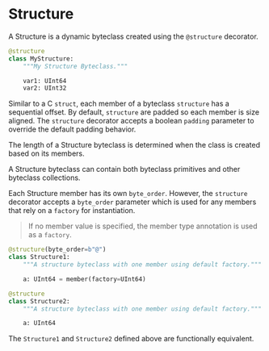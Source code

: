 # Structure

A Structure is a dynamic byteclass created using the `@structure` decorator.

```python
@structure
class MyStructure:
    """My Structure Byteclass."""

    var1: UInt64
    var2: UInt32
```

Similar to a C `struct`, each member of a byteclass `structure` has a sequential offset. By default, `structure` are padded so each member is size aligned. The `structure` decorator accepts a boolean `padding` parameter to override the default padding behavior.

The length of a Structure byteclass is determined when the class is created based on its members.

A Structure byteclass can contain both byteclass primitives and other byteclass collections.

Each Structure member has its own `byte_order`. However, the `structure` decorator accepts a `byte_order` parameter which is used for any members that rely on a `factory` for instantiation.

> If no member value is specified, the member type annotation is used as a `factory`.

```python
@structure(byte_order=b"@")
class Structure1:
    """A structure byteclass with one member using default factory."""

    a: UInt64 = member(factory=UInt64)

@structure
class Structure2:
    """A structure byteclass with one member using default factory."""

    a: UInt64
```

The `Structure1` and `Structure2` defined above are functionally equivalent.

